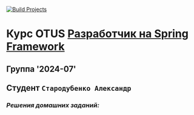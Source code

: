 [![Build Projects](https://github.com/av-starodub/2024-07-otus-spring-Starodubenko/actions/workflows/build.yml/badge.svg)](https://github.com/av-starodub/2024-07-otus-spring-Starodubenko/actions/workflows/build.yml)
# Курс OTUS [Разработчик на Spring Framework](https://otus.ru/lessons/javaspring/)
## Группа '2024-07' <br></br>Cтудент `Стародубенко Александр`
### _Решения домашних заданий:_
